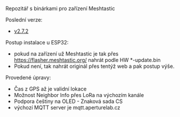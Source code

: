 Repozitář s binárkami pro zařízení Meshtastic

Poslední verze:
- <a href="https://github.com/QuadrifoglioVerde/msh-fw-release/tree/main/firmware-2.7.2.5812e29" target="_blank">v2.7.2</a>

Postup instalace u ESP32:
- pokud na zařízení už Meshtastic je tak přes https://flasher.meshtastic.org/ nahrát podle HW *-update.bin
- Pokud není, tak nahrát originál přes tentýž web a pak postup výše.

Provedené úpravy:
- Čas z GPS až je validní lokace 
- Možnost Neighbor Info přes LoRa na výchozím kanále
- Podpora češtiny na OLED - Znaková sada CS
- výchozí MQTT server je mqtt.aperturelab.cz
